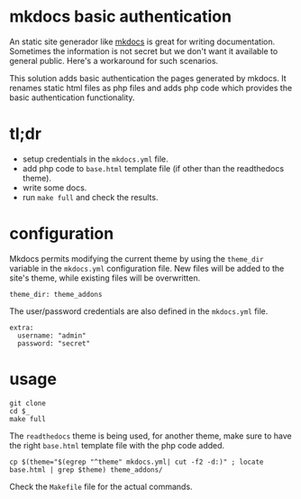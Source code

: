 # mkdocs basic authentication

An static site generador like [mkdocs](http://www.mkdocs.org/) is great for writing documentation.  Sometimes the information is not secret but we don't want it available to general public. Here's a workaround for such scenarios.

This solution adds basic authentication the pages generated by mkdocs. It renames static html files as php files and adds php code which provides the basic authentication functionality.

# tl;dr

* setup credentials in the `mkdocs.yml` file.
* add php code to `base.html` template file (if other than the readthedocs theme).
* write some docs.
* run `make full` and check the results.

# configuration

Mkdocs permits modifying the current theme by using the `theme_dir` variable in the `mkdocs.yml` configuration file. New files will be added to the site's theme, while existing files will be overwritten.

```
theme_dir: theme_addons
```

The user/password credentials are also defined in the `mkdocs.yml` file.

```
extra:
  username: "admin"
  password: "secret"
```

# usage

```
git clone
cd $_
make full
```

The `readthedocs` theme is being used, for another theme, make sure to have the right `base.html` template file with the php code added.

```
cp $(theme="$(egrep "^theme" mkdocs.yml| cut -f2 -d:)" ; locate base.html | grep $theme) theme_addons/
```

Check the `Makefile` file for the actual commands.


